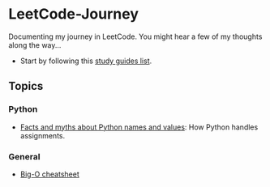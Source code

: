 # LeetCode-Journey
Documenting my journey in LeetCode. You might hear a few of my thoughts along the way...

* Start by following this [study guides list](https://www.techinterviewhandbook.org/algorithms/study-cheatsheet/).


## Topics

### Python
* [Facts and myths about Python names and values](https://nedbatchelder.com/text/names.html): How Python handles assignments.    

### General
* [Big-O cheatsheet](https://www.bigocheatsheet.com/)
